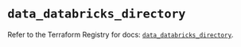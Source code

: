 # `data_databricks_directory`

Refer to the Terraform Registry for docs: [`data_databricks_directory`](https://registry.terraform.io/providers/databricks/databricks/1.54.0/docs/data-sources/directory).
